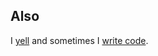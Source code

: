 ## Also
I [yell](https://twitter.com/swizzard) and sometimes I [write code](https://github.com/swizzard).
